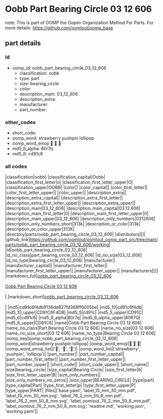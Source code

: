 # Oobb Part Bearing Circle 03 12 606  

note: This is part of OOMP the Oopen Organization Method For Parts. For more details: https://github.com/oomlout/oomp_base

##  part details





### id
* oomp_id: oobb_part_bearing_circle_03_12_606
  * classification: oobb
  * type: part
  * size: bearing_circle
  * color: 
  * description_main: 03_12_606
  * description_extra: 
  * manufacturer: 
  * part_number: 

### other_codes
* short_code: 
* oomp_word: strawberry pushpin lollipop
* oomp_word_emoji :strawberry: :pushpin: :lollipop:
* md5_6_alpha: 80r7q
* md5_6: cd91c6

### all codes 
|classification|oobb|
|classification_capital|Oobb|
|classification_first_letter|o|
|classification_first_letter_upper|O|
|classification_upper|OOBB|
|color||
|color_capital||
|color_first_letter||
|color_first_letter_upper||
|color_upper||
|description_extra||
|description_extra_capital||
|description_extra_first_letter||
|description_extra_first_letter_upper||
|description_extra_upper||
|description_main|03_12_606|
|description_main_capital|03.12.606|
|description_main_first_letter|0|
|description_main_first_letter_upper|0|
|description_main_upper|03_12_606|
|description_only_numbers|0312606|
|description_only_numbers_short|313k|
|description_or_color|313k|
|description_or_color_upper|313K|
|directory|parts/oobb_part_bearing_circle_03_12_606|
|distributors|[]|
|github_link|https://github.com/oomlout/oomlout_oomp_part_src/tree/main/parts/oobb_part_bearing_circle_03_12_606/working|
|id|oobb_part_bearing_circle_03_12_606|
|id_no_class|part_bearing_circle_03_12_606|
|id_no_size|03_12_606|
|id_no_type|bearing_circle_03_12_606|
|manufacturer||
|manufacturer_capital||
|manufacturer_first_letter||
|manufacturer_first_letter_upper||
|manufacturer_upper||
|manufacturers|[]|
|markdown_full|[oobb_part_bearing_circle_03_12_606](https://github.com/oomlout/oomlout_oomp_part_src/tree/main/parts/oobb_part_bearing_circle_03_12_606/working)<br>[](https://github.com/oomlout/oomlout_oomp_part_src/tree/main/parts/oobb_part_bearing_circle_03_12_606/working)<br>[Oobb Part Bearing Circle 03 12 606](https://github.com/oomlout/oomlout_oomp_part_src/tree/main/parts/oobb_part_bearing_circle_03_12_606/working)<br><br>|
|markdown_short|[oobb_part_bearing_circle_03_12_606](https://github.com/oomlout/oomlout_oomp_part_src/tree/main/parts/oobb_part_bearing_circle_03_12_606/working)<br><br>|
|md5|cd91c6f4db9136de827fd368ff6005be|
|md5_10|cd91c6f4db|
|md5_10_upper|CD91C6F4DB|
|md5_5|cd91c|
|md5_5_upper|CD91C|
|md5_6|cd91c6|
|md5_6_alpha|80r7q|
|md5_6_alpha_upper|80R7Q|
|md5_6_upper|CD91C6|
|name|Oobb Part Bearing Circle 03 12 606|
|name_no_class|Part Bearing Circle 03 12 606|
|name_no_size|03 12 606|
|name_no_size_short|03 12 606|
|name_no_type|Bearing Circle 03 12 606|
|oomp_key|oomp_oobb_part_bearing_circle_03_12_606|
|oomp_word|strawberry pushpin lollipop|
|oomp_word_emoji|:strawberry: :pushpin: :lollipop:|
|oomp_word_emoji_list|[':strawberry:', ':pushpin:', ':lollipop:']|
|oomp_word_list|['strawberry', 'pushpin', 'lollipop']|
|part_number||
|part_number_capital||
|part_number_first_letter||
|part_number_first_letter_upper||
|part_number_upper||
|short_code||
|short_code_upper||
|short_name||
|size|bearing_circle|
|size_capital|Bearing Circle|
|size_first_letter|b|
|size_first_letter_upper|B|
|size_only_numbers||
|size_only_numbers_no_zeros||
|size_upper|BEARING_CIRCLE|
|type|part|
|type_capital|Part|
|type_first_letter|p|
|type_first_letter_upper|P|
|type_upper|PART|
|files|['base.yaml', 'label_15_mm_30_mm.pdf', 'label_15_mm_30_mm.svg', 'label_76_2_mm_50_8_mm.pdf', 'label_76_2_mm_50_8_mm.svg', 'label_oomlout_76_2_mm_50_8_mm.pdf', 'label_oomlout_76_2_mm_50_8_mm.svg', 'readme.md', 'working.json', 'working.yaml']|
